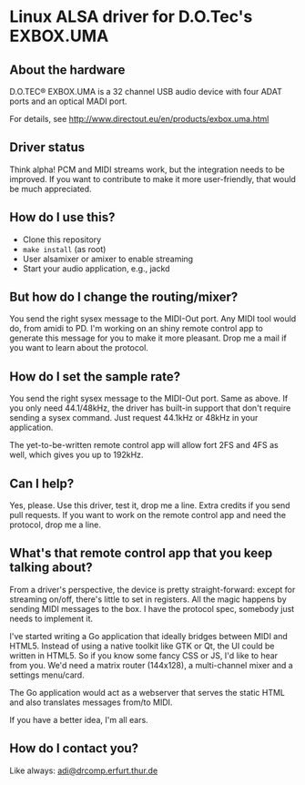 # Linux ALSA driver for D.O.Tec's EXBOX.UMA

## About the hardware

D.O.TEC® EXBOX.UMA is a 32 channel USB audio device with four ADAT ports and an
optical MADI port.

For details, see http://www.directout.eu/en/products/exbox.uma.html

## Driver status

Think alpha! PCM and MIDI streams work, but the integration needs to be
improved. If you want to contribute to make it more user-friendly, that would be
much appreciated.

## How do I use this?

*   Clone this repository
*   `make install` (as root)
*   User alsamixer or amixer to enable streaming
*   Start your audio application, e.g., jackd

## But how do I change the routing/mixer?

You send the right sysex message to the MIDI-Out port. Any MIDI tool would do,
from amidi to PD. I'm working on an shiny remote control app to generate this
message for you to make it more pleasant. Drop me a mail if you want to learn
about the protocol.

## How do I set the sample rate?

You send the right sysex message to the MIDI-Out port. Same as above. If you
only need 44.1/48kHz, the driver has built-in support that don't require sending
a sysex command. Just request 44.1kHz or 48kHz in your application.

The yet-to-be-written remote control app will allow fort 2FS and 4FS as well,
which gives you up to 192kHz.

## Can I help?

Yes, please. Use this driver, test it, drop me a line. Extra credits if you send
pull requests. If you want to work on the remote control app and need the
protocol, drop me a line.

## What's that remote control app that you keep talking about?

From a driver's perspective, the device is pretty straight-forward: except for
streaming on/off, there's little to set in registers. All the magic happens by
sending MIDI messages to the box. I have the protocol spec, somebody just needs
to implement it.

I've started writing a Go application that ideally bridges between MIDI and
HTML5. Instead of using a native toolkit like GTK or Qt, the UI could be written
in HTML5. So if you know some fancy CSS or JS, I'd like to hear from you. We'd
need a matrix router (144x128), a multi-channel mixer and a settings menu/card.

The Go application would act as a webserver that serves the static HTML and also
translates messages from/to MIDI.

If you have a better idea, I'm all ears.

## How do I contact you?

Like always: adi@drcomp.erfurt.thur.de
